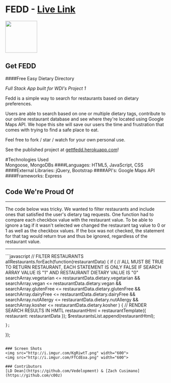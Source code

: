 # FEDD - [Live Link](https://getfedd.herokuapp.com/)

<img src="https://cloud.githubusercontent.com/assets/7833470/10423298/ea833a68-7079-11e5-84f8-0a925ab96893.png" width="100">

## Get FEDD

####Free Easy Dietary Directory

<i> Full Stack App built for WDI's Project 1 </i>

Fedd is a simple way to search for restaurants based on dietary preferences.

Users are able to search based on one or multiple dietary tags, contribute to our online restaurant database and see where they're located using Google Maps API. We hope this site will save our users the time and frustration that comes with trying to find a safe place to eat.

Feel free to fork / star / watch for your own personal use.

See the published project at [gettfedd.herokuapp.com](https://getfedd.herokuapp.com/)!

#Technologies Used   
Mongoose, MongoDBs
####Languages:
HTML5, JavaScript, CSS
####External Libraries:
jQuery, Bootstrap
####API's:
Google Maps API
####Frameworks:
Express



## Code We're Proud Of
<hr>
The code below was tricky. We wanted to filter restaurants and include ones that satisfied the user's dietary tag requests. One function had to compare each checkbox value with the restaurant value. To be able to ignore a tag if it wasn't selected we changed the restaurant tag value to 0 or 1 as well as the checkbox values. If the box was not checked, the statement for that tag would return true and thus be ignored, regardless of the restaurant value.
<hr>
```javascript
// FILTER RESTAURANTS
allRestaurants.forEach(function(restaurantData) {
    if (
        // ALL MUST BE TRUE TO RETURN RESTAURANT, EACH STATEMENT IS ONLY FALSE IF SEARCH ARRAY VALUE IS "1" AND RESTAURANT DIETARY VALUE IS "0"
        searchArray.vegetarian <= restaurantData.dietary.vegetarian &&
        searchArray.vegan <= restaurantData.dietary.vegan &&
        searchArray.glutenFree <= restaurantData.dietary.glutenFree &&
        searchArray.dairyFree <= restaurantData.dietary.dairyFree &&
        searchArray.nutAllergy <= restaurantData.dietary.nutAllergy &&
        searchArray.kosher <= restaurantData.dietary.kosher
    ) {
        // RENDER SEARCH RESULTS IN HMTL
        restaurantHtml = restaurantTemplate({
            restaurant: restaurantData
        });
        $restaurantsList.append(restaurantHtml);

    };
});
```

### Screen Shots
<img src="http://i.imgur.com/KgRiwtT.png" width="600">
<img src="http://i.imgur.com/FfCdEoa.png" width="600">

### Contributors
[LD Dean](https://github.com/Vedelopment) & [Zach Cusimano](https://github.com/c00z)
